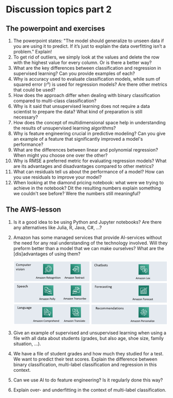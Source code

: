 # Discussion topics part 2

## The powerpoint and exercises

1. The powerpoint states: "The model should generalize to unseen data if you are using it to predict. If it’s just to explain the data overfitting isn’t a problem." Explain!
1. To get rid of outliers, we simply look at the values and delete the row with the highest value for every column. Or is there a better way?
1. What are the key differences between classification and regression in supervised learning? Can you provide examples of each?
1. Why is accuracy used to evaluate classification models, while sum of squared error (r²) is used for regression models? Are there other metrics that could be used?
1. How does the approach differ when dealing with binary classification compared to multi-class classification?
1. Why is it said that unsupervised learning does not require a data scientist to prepare the data? What kind of preparation is still necessary?
1. How does the concept of multidimensional space help in understanding the results of unsupervised learning algorithms?
1. Why is feature engineering crucial in predictive modeling? Can you give an example of a feature that significantly improved a model's performance?
1. What are the differences between linear and polynomial regression? When might you choose one over the other?
1. Why is RMSE a preferred metric for evaluating regression models? What are its advantages and disadvantages compared to other metrics?
1. What can residuals tell us about the performance of a model? How can you use residuals to improve your model?
1. When looking at the diamond pricing notebook: what were we trying to achieve in the notebook? Dit the resulting numbers explain something we couldn't see before? Were the numbers still meaningful?

## The AWS-lesson

1. Is it a good idea to be using Python and Jupyter notebooks? Are there any alternatives like Julia, R, Java, C#, …?
2. Amazon has some managed services that provide AI-services without the need for any real understanding of the technology involved. Will they preform better than a model that we can make ourselves? What are the [dis]advantages of using them?

    ![](files/2023-04-11-18-35-30.png)

3. Give an example of supervised and unsupervised learning when using a file with all data about students (grades, but also age, shoe size, family situation, …).
4. We have a file of student grades and how much they studied for a test. We want to predict their test scores. Explain the difference between binary classification, multi-label classification and regression in this context.
5. Can we use AI to do feature engineering? Is it regularly done this way?
6. Explain over- and underfitting in the context of multi-label classification.






